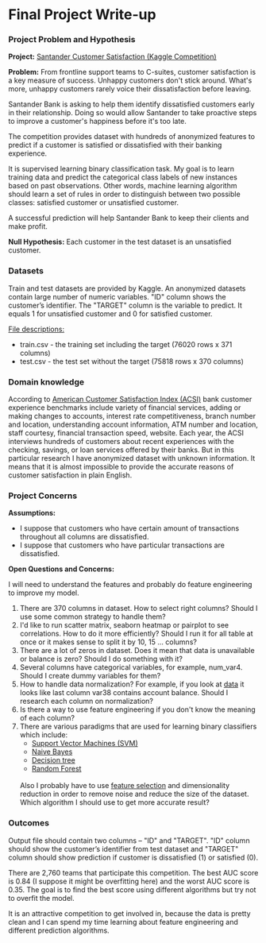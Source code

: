 # Final Project Write-up

### Project Problem and Hypothesis

<b>Project:</b> <u>[Santander Customer Satisfaction (Kaggle Competition)](https://www.kaggle.com/c/santander-customer-satisfaction)</u>

<b>Problem:</b>
From frontline support teams to C-suites, customer satisfaction is a key measure of success. Unhappy customers don't stick around. What's more, unhappy customers rarely voice their dissatisfaction before leaving.

Santander Bank is asking to help them identify dissatisfied customers early in their relationship. Doing so would allow Santander to take proactive steps to improve a customer's happiness before it's too late.

The competition provides dataset with hundreds of anonymized features to predict if a customer is satisfied or dissatisfied with their banking experience.

It is supervised learning binary classification task. My goal is to learn training data and predict the categorical class labels of new instances based on past observations. Other words, machine learning algorithm should learn a set of rules in order to distinguish between two possible classes: satisfied customer or unsatisfied customer.

A successful prediction will help Santander Bank to keep their clients and make profit.

<b>Null Hypothesis:</b>
Each customer in the test dataset is an unsatisfied customer.


### Datasets

Train and test datasets are provided by Kaggle. An anonymized datasets contain large number of numeric variables. "ID" column shows the customer’s identifier. The "TARGET" column is the variable to predict. It equals 1 for unsatisfied customer and 0 for satisfied customer.

<u>File descriptions:</u>
<ul>
    <li>train.csv - the training set including the target (76020 rows x 371 columns)</li>
    <li>test.csv - the test set without the target (75818 rows x 370 columns)</li>
</ul>


### Domain knowledge

According to [American Customer Satisfaction Index (ACSI)](http://www.theacsi.org/industries/finance-and-insurance/bank) bank customer experience benchmarks include variety of financial services, adding or making changes to accounts, interest rate competitiveness, branch number and location, understanding account information, ATM number and location, staff courtesy, financial transaction speed, website. Each year, the ACSI interviews hundreds of customers about recent experiences with the checking, savings, or loan services offered by their banks. But in this particular research I have anonymized dataset with unknown information. It means that it is almost impossible to provide the accurate reasons of customer satisfaction in plain English.
 

### Project Concerns
<b>Assumptions:</b>
<ul>
  <li>I suppose that customers who have certain amount of transactions throughout all columns are dissatisfied.</li>
  <li>I suppose that customers who have particular transactions are dissatisfied.</li>
</ul>  

<b>Open Questions and Concerns:</b>

I will need to understand the features and probably do feature engineering to improve my model. 

<ol>
    <li>There are 370 columns in dataset. How to select right columns? Should I use some common strategy to handle them?</li>
    <li>I'd like to run scatter matrix, seaborn heatmap or pairplot to see correlations. How to do it more efficiently? Should I run it 
for all table at once or it makes sense to split it by 10, 15 ... columns?</li>
    <li>There are a lot of zeros in dataset. Does it mean that data is unavailable or balance is zero? Should I do something with it?</li>
    <li>Several columns have categorical variables, for example, num_var4. Should I create dummy variables for them?</li>
    <li>How to handle data normalization? For example, if you look at <a href="./final_project/final_project_part_2.ipynb">data</a> it looks like last column var38 contains account balance. Should I research each column on normalization?</li>
    <li>Is there a way to use feature engineering if you don't know the meaning of each column?</li>
    <li>There are various paradigms that are used for learning binary classifiers which include: 
        <ul>
          <li><a href="http://scikit-learn.org/stable/modules/svm.html">Support Vector Machines (SVM)</a></li>
          <li><a href="http://scikit-learn.org/stable/modules/naive_bayes.html">Naive Bayes</a></li>
          <li><a href="http://scikit-learn.org/stable/modules/tree.html">Decision tree</a></li>
          <li><a href="http://scikit-learn.org/stable/modules/ensemble.html">Random Forest</a></li>
        </ul>
    <br>Also I probably have to use <a href="http://scikit-learn.org/stable/modules/feature_selection.html">feature selection</a> and dimensionality reduction in order to remove noise and reduce the size of the dataset.
    <br>Which algorithm I should use to get more accurate result?</li>
</ol>

### Outcomes
Output file should contain two columns – "ID" and "TARGET". 
"ID" column should show the customer’s identifier from test dataset and "TARGET" column should show prediction if customer is dissatisfied (1) or satisfied (0).

There are 2,760 teams that participate this competition. The best AUC score is 0.84 (I suppose it might be overfitting here) and the worst AUC score is 0.35. The goal is to find the best score using different algorithms but try not to overfit the model.

It is an attractive competition to get involved in, because the data is pretty clean and I can spend my time learning about feature engineering and different prediction algorithms.
